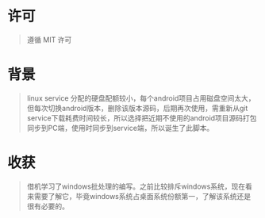 # 许可
> 遵循 MIT 许可

# 背景
> linux service 分配的硬盘配额较小，每个android项目占用磁盘空间太大，但每次切换android版本，删除该版本源码，后期再次使用，需重新从git service下载耗费时间较长，所以选择把近期不使用的android项目源码打包同步到PC端，使用时同步到service端，所以诞生了此脚本。

# 收获
> 借机学习了windows批处理的编写。之前比较排斥windows系统，现在看来需要了解它，毕竟windows系统占桌面系统份额第一，了解该系统还是很有必要的。

